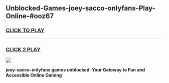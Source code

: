 
## Unblocked-Games-joey-sacco-onlyfans-Play-Online-#ooz67
<h3>
<a href="https://premium.freeplayer.one?title=joey-sacco-onlyfans&ref=24F">CLICK TO PLAY</a></h3>
<hr>

<h3>
<a href="https://premium.freeplayer.one?title=joey-sacco-onlyfans&ref=24F">CLICK 2 PLAY</a>
  
</h3>

<a href="https://premium.freeplayer.one?title=joey-sacco-onlyfans&ref=24F/"><img src="https://clearcache.store/games.png"></a>


**joey-sacco-onlyfans games unblocked: Your Gateway to Fun and Accessible Online Gaming**
